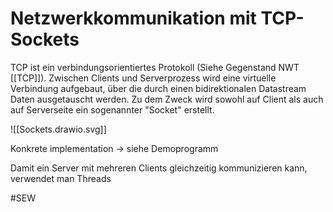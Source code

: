 # Netzwerkkommunikation mit TCP-Sockets

TCP ist ein verbindungsorientiertes Protokoll (Siehe Gegenstand NWT [[TCP]]). Zwischen Clients und Serverprozess wird eine virtuelle Verbindung aufgebaut, über die durch einen bidirektionalen Datastream Daten ausgetauscht werden.
Zu dem Zweck wird sowohl auf Client als auch auf Serverseite ein sogenannter "Socket" erstellt.

![[Sockets.drawio.svg]]

Konkrete implementation -> siehe Demoprogramm

Damit ein Server mit mehreren Clients gleichzeitig kommunizieren kann, verwendet man Threads





#SEW